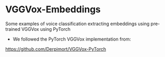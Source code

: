 # VGGVox-Embeddings

Some examples of voice classification extracting embeddings using pre-trained VGGVox using PyTorch


* We followed the PyTorch VGGVox implementation from:

https://github.com/Derpimort/VGGVox-PyTorch
